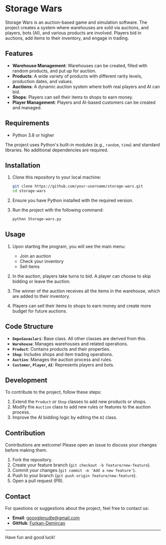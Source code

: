 # Storage Wars

Storage Wars is an auction-based game and simulation software. The project creates a system where warehouses are sold via auctions, and players, bots (AI), and various products are involved. Players bid in auctions, add items to their inventory, and engage in trading.

## Features

- **Warehouse Management**: Warehouses can be created, filled with random products, and put up for auction.
- **Products**: A wide variety of products with different rarity levels, production dates, and values.
- **Auctions**: A dynamic auction system where both real players and AI can bid.
- **Shops**: Players can sell their items to shops to earn money.
- **Player Management**: Players and AI-based customers can be created and managed.

## Requirements

- Python 3.8 or higher

The project uses Python's built-in modules (e.g., `random`, `time`) and standard libraries. No additional dependencies are required.

## Installation

1. Clone this repository to your local machine:
    ```bash
    git clone https://github.com/your-username/storage-wars.git
    cd storage-wars
    ```

2. Ensure you have Python installed with the required version.

3. Run the project with the following command:
    ```bash
    python Storage-wars.py
    ```

## Usage

1. Upon starting the program, you will see the main menu:
    - Join an auction
    - Check your inventory
    - Sell items

2. In the auction, players take turns to bid. A player can choose to skip bidding or leave the auction.

3. The winner of the auction receives all the items in the warehouse, which are added to their inventory.

4. Players can sell their items to shops to earn money and create more budget for future auctions.

## Code Structure

- **`DepoSavaslari`**: Base class. All other classes are derived from this.
- **`Warehouse`**: Manages warehouses and related operations.
- **`Product`**: Contains products and their properties.
- **`Shop`**: Includes shops and item trading operations.
- **`Auction`**: Manages the auction process and rules.
- **`Customer`, `Player`, `AI`**: Represents players and bots.

## Development

To contribute to the project, follow these steps:

1. Extend the `Product` or `Shop` classes to add new products or shops.
2. Modify the `Auction` class to add new rules or features to the auction process.
3. Improve the AI bidding logic by editing the `AI` class.

## Contribution

Contributions are welcome! Please open an issue to discuss your changes before making them.

1. Fork the repository.
2. Create your feature branch (`git checkout -b feature/new-feature`).
3. Commit your changes (`git commit -m 'Add a new feature'`).
4. Push to your branch (`git push origin feature/new-feature`).
5. Open a pull request (PR).


## Contact

For questions or suggestions about the project, feel free to contact us:

- **Email**: goooglenudle@gmail.com
- **GitHub**: [Furkan-Demircan](https://github.com/Furkan-Demircan)

---

Have fun and good luck!
